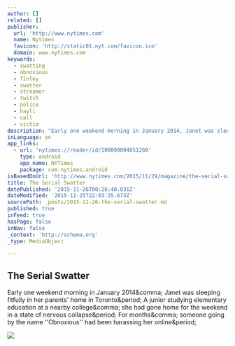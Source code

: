 ```yaml
---
author: []
related: []
publisher:
  url: 'http://www.nytimes.com'
  name: Nytimes
  favicon: 'http://static01.nyt.com/favicon.ico'
  domain: www.nytimes.com
keywords:
  - swatting
  - obnoxious
  - finley
  - swatter
  - streamer
  - twitch
  - police
  - hayli
  - call
  - victim
description: "Early one weekend morning in January 2014, Janet was sleeping fitfully in her parents' home in Toronto. A junior studying elementary education at a nearby college, she had gone home for the weekend in a state of nervous collapse. For months, someone going by the name ''Obnoxious'' had been harassing her online."
inLanguage: en
app_links:
  - url: 'nytimes://reader/id/100000004051260'
    type: android
    app_name: NYTimes
    package: com.nytimes.android
isBasedOnUrl: 'http://www.nytimes.com/2015/11/29/magazine/the-serial-swatter.html?utm_source=nextdraft&utm_medium=email&_r=0'
title: The Serial Swatter
datePublished: '2015-11-26T00:26:40.831Z'
dateModified: '2015-11-25T22:03:35.673Z'
sourcePath: _posts/2015-11-26-the-serial-swatter.md
published: true
inFeed: true
hasPage: false
inNav: false
_context: 'http://schema.org'
_type: MediaObject

---
```

<article style=""><h1>The Serial Swatter</h1><p>Early one weekend morning in January 2014&amp;comma; Janet was sleeping fitfully in her parents' home in Toronto&amp;period; A junior studying elementary education at a nearby college&amp;comma; she had gone home for the weekend in a state of nervous collapse&amp;period; For months&amp;comma; someone going by the name ''Obnoxious'' had been harassing her online&amp;period;</p><img src="http://static01.nyt.com/images/2015/11/29/magazine/29swatting1/29swatting1-facebookJumbo-v2.jpg" /></article>